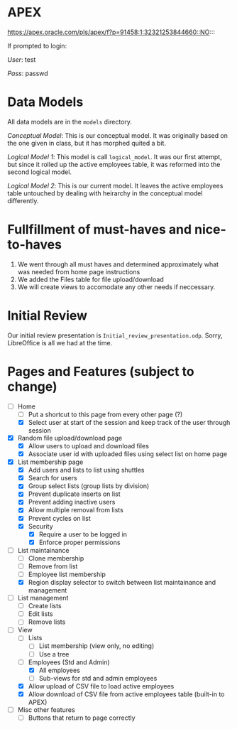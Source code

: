 APEX
====
https://apex.oracle.com/pls/apex/f?p=91458:1:32321253844660::NO:::

If prompted to login:

*User*: test

*Pass*: passwd


Data Models
===========
All data models are in the `models` directory.

*Conceptual Model*: This is our conceptual model. It was originally based on the one given in class, but it has morphed quited a bit.

*Logical Model 1*: This model is call `logical_model`. It was our first attempt, but since it rolled up the active employees table, it was reformed into the second logical model.

*Logical Model 2*: This is our current model. It leaves the active employees table untouched by dealing with heirarchy in the conceptual model differently.


Fullfillment of must-haves and nice-to-haves
============================================
1. We went through all must haves and determined approximately what was needed from home page instructions
2. We added the Files table for file upload/download
3. We will create views to accomodate any other needs if neccessary.


Initial Review
==============
Our initial review presentation is `Initial_review_presentation.odp`. Sorry, LibreOffice is all we had at the time.


Pages and Features (subject to change)
======================================
- [ ] Home
    - [ ] Put a shortcut to this page from every other page (?)
    - [x] Select user at start of the session and keep track of the user through session
- [x] Random file upload/download page
    - [x] Allow users to upload and download files
    - [x] Associate user id with uploaded files using select list on home page
- [x] List membership page
    - [x] Add users and lists to list using shuttles
    - [x] Search for users
    - [x] Group select lists (group lists by division)
    - [x] Prevent duplicate inserts on list
    - [x] Prevent adding inactive users
    - [x] Allow multiple removal from lists
    - [x] Prevent cycles on list
    - [x] Security
        - [x] Require a user to be logged in
        - [x] Enforce proper permissions
- [ ] List maintainance
    - [ ] Clone membership
    - [ ] Remove from list
    - [ ] Employee list membership
    - [x] Region display selector to switch between list maintainance and management
- [ ] List management
    - [ ] Create lists
    - [ ] Edit lists
    - [ ] Remove lists
- [ ] View
    - [ ] Lists
        - [ ] List membership (view only, no editing)
        - [ ] Use a tree
    - [ ] Employees (Std and Admin)
        - [x] All employees
        - [ ] Sub-views for std and admin employees
    - [x] Allow upload of CSV file to load active employees
    - [x] Allow download of CSV file from active employees table (built-in to APEX)
- [ ] Misc other features
    - [ ] Buttons that return to page correctly
